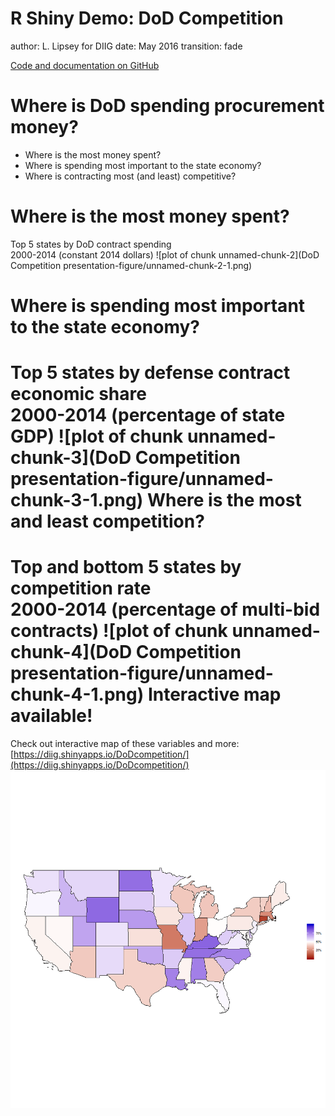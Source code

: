 R Shiny Demo: DoD Competition
========================================================
author: L. Lipsey for DIIG
date: May 2016
transition: fade

[Code and documentation on GitHub](https://github.com/lipseylc/DoD-Competition-Shiny-Demo)

Where is DoD spending procurement money?
========================================================


- Where is the most money spent?
- Where is spending most important to the state economy?
- Where is contracting most (and least) competitive?

Where is the most money spent?
========================================================
Top 5 states by DoD contract spending   
2000-2014 (constant 2014 dollars)
![plot of chunk unnamed-chunk-2](DoD Competition presentation-figure/unnamed-chunk-2-1.png)

Where is spending most important to the state economy?
========================================================
Top 5 states by defense contract economic share   
2000-2014 (percentage of state GDP)
![plot of chunk unnamed-chunk-3](DoD Competition presentation-figure/unnamed-chunk-3-1.png)
Where is the most and least competition?
========================================================
Top and bottom 5 states by competition rate   
2000-2014 (percentage of multi-bid contracts)
![plot of chunk unnamed-chunk-4](DoD Competition presentation-figure/unnamed-chunk-4-1.png)
Interactive map available!
==========================================================
Check out interactive map of these variables and more:
[https://diig.shinyapps.io/DoDcompetition/](https://diig.shinyapps.io/DoDcompetition/)
![map screenshot](Allcomp.png)

